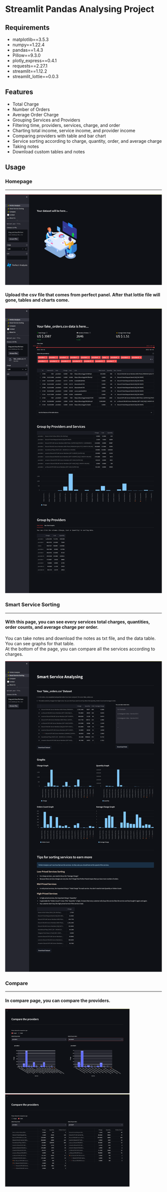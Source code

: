 # Streamlit Pandas Analysing Project

## Requirements
- matplotlib==3.5.3
- numpy==1.22.4
- pandas==1.4.3
- Pillow==9.3.0
- plotly_express==0.4.1
- requests==2.27.1
- streamlit==1.12.2
- streamlit_lottie==0.0.3

## Features
- Total Charge
- Number of Orders
- Average Order Charge
- Grouping Services and Providers
- Filtering time, providers, services, charge, and order
- Charting total income, service income, and provider income
- Comparing providers with table and bar chart
- Service sorting according to charge, quantity, order, and average charge
- Taking notes
- Download custom tables and notes

## Usage

### Homepage
---
<img src="screenshots/homepage.png" width=600>

#### Upload the csv file that comes from perfect panel. After that lottie file will gone, tables and charts come.

<img src="screenshots/homepage2.png" width=600>

### Smart Service Sorting
---

#### With this page, you can see every services total charges, quantities, order counts, and average charge per order. <br />
You can take notes and download the notes as txt file, and the data table. <br />
You can see graphs for that table.<br />
At the bottom of the page, you can compare all the services according to charges.

<img src="screenshots/smart_service_sorting.png" width=600>

### Compare
---

#### In compare page, you can compare the providers.

<img src="screenshots/compare.png" width=400>  <img src="screenshots/compare_table.png" width=400>
